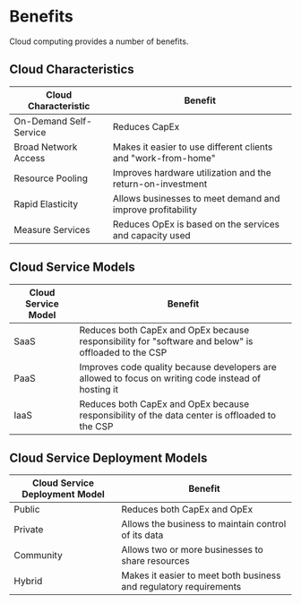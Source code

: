 # Benefits
Cloud computing provides a number of benefits.

## Cloud Characteristics 
| Cloud Characteristic   | Benefit 
| ---------------------- | --------
| On-Demand Self-Service | Reduces CapEx
| Broad Network Access   | Makes it easier to use different clients and "work-from-home"
| Resource Pooling       | Improves hardware utilization and the return-on-investment 
| Rapid Elasticity       | Allows businesses to meet demand and improve profitability
| Measure Services       | Reduces OpEx is based on the services and capacity used

## Cloud Service Models
| Cloud Service Model    | Benefit 
| ---------------------- | --------
| SaaS                   | Reduces both CapEx and OpEx because responsibility for "software and below" is offloaded to the CSP
| PaaS                   | Improves code quality because developers are allowed to focus on writing code instead of hosting it
| IaaS                   | Reduces both CapEx and OpEx because responsibility of the data center is offloaded to the CSP

## Cloud Service Deployment Models
| Cloud Service Deployment Model | Benefit
| ------------------------------ | --------
| Public                         | Reduces both CapEx and OpEx 
| Private                        | Allows the business to maintain control of its data
| Community                      | Allows two or more businesses to share resources
| Hybrid                         | Makes it easier to meet both business and regulatory requirements
